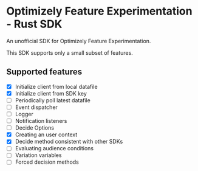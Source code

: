 
# Optimizely Feature Experimentation - Rust SDK

An unofficial SDK for Optimizely Feature Experimentation.

This SDK supports only a small subset of features.

## Supported features

- [x] Initialize client from local datafile
- [x] Initialize client from SDK key
- [ ] Periodically poll latest datafile
- [ ] Event dispatcher
- [ ] Logger
- [ ] Notification listeners
- [ ] Decide Options
- [X] Creating an user context
- [X] Decide method consistent with other SDKs
- [ ] Evaluating audience conditions
- [ ] Variation variables
- [ ] Forced decision methods